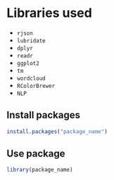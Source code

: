 # Libraries used

- `rjson`
- `lubridate`
- `dplyr`
- `readr`
- `ggplot2`
- `tm`
- `wordcloud`
- `RColorBrewer`
- `NLP`

## Install packages

```r
install.packages("package_name")
```

## Use package

```r
library(package_name)
```
